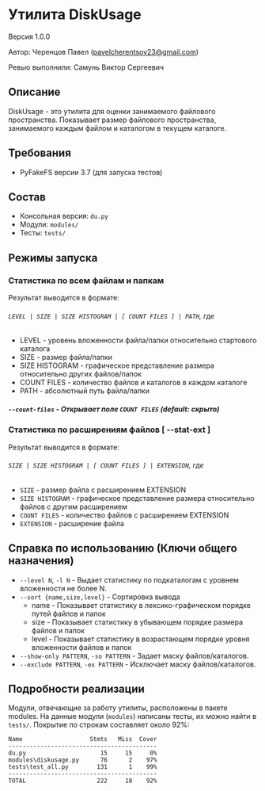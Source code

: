﻿# Утилита DiskUsage

Версия 1.0.0

Автор: Черенцов Павел (pavelcherentsov23@gmail.com)

Ревью выполнили: Самунь Виктор Сергеевич


## Описание
DiskUsage - это утилита для оценки занимаемого файлового пространства. 
Показывает размер файлового пространства, занимаемого каждым 
файлом и каталогом в текущем каталоге.

## Требования
* PyFakeFS версии 3.7 (для запуска тестов)

## Состав
* Консольная версия: `du.py`
* Модули: `modules/`
* Тесты: `tests/` 

## Режимы запуска
### Статистика по всем файлам и папкам
Результат выводится в формате:

###### `LEVEL | SIZE | SIZE HISTOGRAM | [ COUNT FILES ] | PATH`, где 
* LEVEL - уровень вложенности файла/папки относительно стартового каталога
* SIZE - размер файла/папки
* SIZE HISTOGRAM - графическое представление размера относительно других файлов/папок
* COUNT FILES - количество файлов и каталогов в каждом каталоге 
* PATH - абсолютный путь файла/папки
##### `--count-files` - Открывает поле `COUNT FILES` (default: скрыто)
### Статистика по расширениям файлов [ --stat-ext ]
Результат выводится в формате:

###### `SIZE | SIZE HISTOGRAM | [ COUNT FILES ] | EXTENSION`, где 
* `SIZE` - размер файла с расширением EXTENSION
* `SIZE HISTOGRAM` - графическое представление размера относительно файлов с другим
расширением
* `COUNT FILES` - количество файлов с расширением EXTENSION
* `EXTENSION` - расширение файла

## Справка по использованию (Ключи общего назначения)
* `--level N`, `-l N` - Выдает статистику по подкаталогам с уровнем вложенности не более N.
* `--sort {name,size,level}` - Сортировка вывода
  * name - Показывает статистику в лексико-графическом порядке путей файлов и папок
  * size - Показывает статистику в убывающем порядке размера файлов и папок
  * level - Показывает статистику в возрастающем порядке уровня вложенности файлов и папок
* `--show-only PATTERN`, `-so PATTERN` - Задает маску файлов/каталогов.
* `--exclude PATTERN`, `-ex PATTERN` - Исключает маску файлов/каталогов.


## Подробности реализации
Модули, отвечающие за работу утилиты, расположены в пакете modules.
На данные модули (`modules`) написаны тесты, их можно найти в `tests/`.
Покрытие по строкам составляет около 92%:

    Name                   Stmts   Miss  Cover
    ------------------------------------------
    du.py                     15     15     0%
    modules\diskusage.py      76      2    97%
    tests\test_all.py        131      1    99%
    ------------------------------------------
    TOTAL                    222     18    92%








